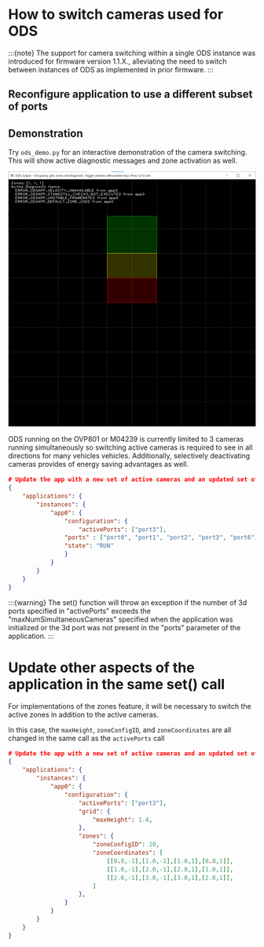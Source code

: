 # How to switch cameras used for ODS

:::{note}
The support for camera switching within a single ODS instance was introduced for firmware version 1.1.X., alleviating the need to switch between instances of ODS as implemented in prior firmware.
:::

## Reconfigure application to use a different subset of ports

## Demonstration

Try `ods_demo.py` for an interactive demonstration of the camera switching. This will show active diagnostic messages and zone activation as well.

![](changing_views.gif)

ODS running on the OVP801 or M04239 is currently limited to 3 cameras running simultaneously so switching active cameras is required to see in all directions for many vehicles vehicles. Additionally, selectively deactivating cameras provides of energy saving advantages as well.


```json title="Change active cameras while ODS is in sta"
# Update the app with a new set of active cameras and an updated set of zones
{
    "applications": {
        "instances": {
            "app0": {
                "configuration": {
                    "activePorts": ["port3"],
                "ports" : ["port0", "port1", "port2", "port3", "port6"],
                "state": "RUN"
                }
            }
        }
    }
}
```

:::{warning}
The set() function will throw an exception if the number of 3d ports specified in "activePorts" exceeds the "maxNumSimultaneousCameras" specified when the application was initialized or the 3d port was not present in the "ports" parameter of the application.
:::

# Update other aspects of the application in the same set() call

For implementations of the zones feature, it will be necessary to switch the active zones in addition to the active cameras.

In this case, the `maxHeight`, `zoneConfigID`, and `zoneCoordinates` are all changed in the same call as the `activePorts` call

```json title="Change active cameras while ODS is in sta"
# Update the app with a new set of active cameras and an updated set of zones
{
    "applications": {
        "instances": {
            "app0": {
                "configuration": {
                    "activePorts": ["port3"],
                    "grid": {
                        "maxHeight": 1.4,
                    },
                    "zones": {
                        "zoneConfigID": 20,
                        "zoneCoordinates": [
                            [[0.0,-1],[1.0,-1],[1.0,1],[0.0,1]],
                            [[1.0,-1],[2.0,-1],[2.0,1],[1.0,1]],
                            [[2.0,-1],[3.0,-1],[3.0,1],[2.0,1]],
                        ]
                    },
                }
            }
        }
    }
}
```